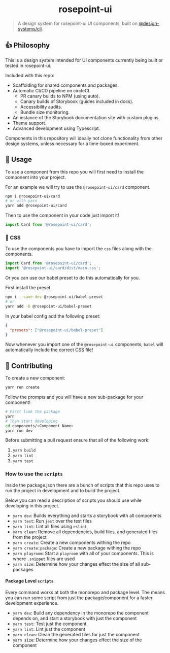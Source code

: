 <div align="center">
  <h1>rosepoint-ui</h1>
</div>

> A design system for rosepoint-ui UI components, built on [@design-systems/cli](https://github.com/intuit/design-systems-cli).

## 👍 Philosophy

This is a design system intended for UI components currently being built or tested in rosepoint-ui.

Included with this repo:

- Scaffolding for shared components and packages.
- Automatic CI/CD pipeline on circleCI.
  - PR canary builds to NPM (using auto).
  - Canary builds of Storybook (guides included in docs).
  - Accessibility audits.
  - Bundle size monitoring.
- An instance of the Storybook documentation site with custom plugins.
- Theme support.
- Advanced development using Typescript.

Components in this repository will ideally not clone functionality from other design systems, unless necessary for a time-boxed experiment.

## 🚀 Usage

To use a component from this repo you will first need to install the component into your project.

For an example we will try to use the `@rosepoint-ui/card` component.

```sh
npm i @rosepoint-ui/card
# or with yarn
yarn add @rosepoint-ui/card
```

Then to use the component in your code just import it!

```js
import Card from '@rosepoint-ui/card';
```

### :nail_care: CSS

To use the components you have to import the `css` files along with the components.

```js
import Card from '@rosepoint-ui/card';
import '@rosepoint-ui/card/dist/main.css';
```

Or you can use our babel preset to do this automatically for you.

First install the preset

```sh
npm i --save-dev @rosepoint-ui/babel-preset
# or
yarn add -D @rosepoint-ui/babel-preset
```

In your babel config add the following preset:

```json
{
  "presets": ["@rosepoint-ui/babel-preset"]
}
```

Now whenever you import one of the `@rosepoint-ui` components, `babel` will automatically include the correct CSS file!

## 🤝 Contributing

To create a new component:

```sh
yarn run create
```

Follow the prompts and you will have a new sub-package for your component!

```sh
# First link the package
yarn
# Then start developing
cd components/<Component Name>
yarn run dev
```

Before submitting a pull request ensure that all of the following work:

1. `yarn build`
2. `yarn lint`
3. `yarn test`

### How to use the `scripts`

Inside the package.json there are a bunch of scripts that this repo uses to run the project in development and to build the project.

Below you can read a description of scripts you should use while developing in this project.

- `yarn dev`: Builds everything and starts a storybook with all components
- `yarn test`: Run `jest` over the test files
- `yarn lint`: Lint all files using `eslint`
- `yarn clean`: Remove all dependencies, build files, and generated files from the project
- `yarn create`: Create a new components withing the repo
- `yarn create:package`: Create a new package withing the repo
- `yarn playroom`: Start a `playroom` with all of your components. This is where `.snippet` files are used
- `yarn size`: Determine how your changes effect the size of all sub-packages

#### Package Level `scripts`

Every command works at both the monorepo and package level. The means you can run some script from just the package/component for a faster development experience.

- `yarn dev`: Build any dependency in the monorepo the component depends on, and start a storybook with just the component
- `yarn test`: Test just the component
- `yarn lint`: Lint just the component
- `yarn clean`: Clean the generated files for just the component
- `yarn size`: Determine how your changes effect the size of the component
